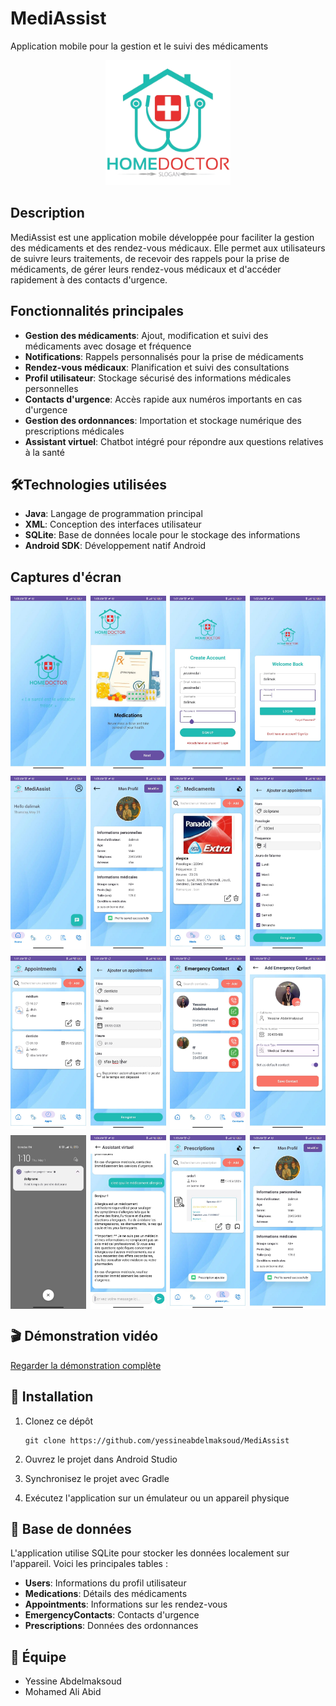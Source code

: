 # MediAssist

Application mobile pour la gestion et le suivi des médicaments

<p align="center">
  <img src="app/src/main/res/drawable/img.png" alt="Logo MediAssist" width="200"/>
</p>

## Description

MediAssist est une application mobile développée pour faciliter la gestion des médicaments et des rendez-vous médicaux. Elle permet aux utilisateurs de suivre leurs traitements, de recevoir des rappels pour la prise de médicaments, de gérer leurs rendez-vous médicaux et d'accéder rapidement à des contacts d'urgence.

## Fonctionnalités principales

- **Gestion des médicaments**: Ajout, modification et suivi des médicaments avec dosage et fréquence
- **Notifications**: Rappels personnalisés pour la prise de médicaments
- **Rendez-vous médicaux**: Planification et suivi des consultations
- **Profil utilisateur**: Stockage sécurisé des informations médicales personnelles
- **Contacts d'urgence**: Accès rapide aux numéros importants en cas d'urgence
- **Gestion des ordonnances**: Importation et stockage numérique des prescriptions médicales
- **Assistant virtuel**: Chatbot intégré pour répondre aux questions relatives à la santé

## 🛠Technologies utilisées

- **Java**: Langage de programmation principal
- **XML**: Conception des interfaces utilisateur
- **SQLite**: Base de données locale pour le stockage des informations
- **Android SDK**: Développement natif Android

## Captures d'écran

<div style="display: flex; flex-wrap: wrap; justify-content: space-between;">
  <img src="capture/IMG-20250501-WA0001.jpg" alt="Écran de démarrage" width="24%"/>
  <img src="capture/IMG-20250501-WA0002.jpg" alt="Écran de bienvenue" width="24%"/>
  <img src="capture/IMG-20250501-WA0006.jpg" alt="Connexion" width="24%"/>
  <img src="capture/IMG-20250501-WA0007.jpg" alt="Inscription" width="24%"/>
</div>

<div style="display: flex; flex-wrap: wrap; justify-content: space-between; margin-top: 10px;">
  <img src="capture/IMG-20250501-WA0008.jpg" alt="Accueil" width="24%"/>
  <img src="capture/IMG-20250501-WA0012.jpg" alt="Profil" width="24%"/>
  <img src="capture/IMG-20250501-WA0016.jpg" alt="Médicaments" width="24%"/>
  <img src="capture/IMG-20250501-WA0017.jpg" alt="Ajouter médicament" width="24%"/>
</div>

<div style="display: flex; flex-wrap: wrap; justify-content: space-between; margin-top: 10px;">
  <img src="capture/IMG-20250501-WA0025.jpg" alt="Rendez-vous" width="24%"/>
  <img src="capture/IMG-20250501-WA0024.jpg" alt="Ajouter rendez-vous" width="24%"/>
  <img src="capture/IMG-20250501-WA0032.jpg" alt="Contacts d'urgence" width="24%"/>
 <img src="capture/IMG-20250501-WA0031.jpg" alt="Contacts d'urgence" width="24%"/>

</div>

<div style="display: flex; flex-wrap: wrap; justify-content: space-between; margin-top: 10px;">
  <img src="capture/IMG-20250501-WA0021.jpg" alt="Notifications" width="24%"/>
  <img src="capture/IMG-20250501-WA0014.jpg" alt="Chatbot" width="24%"/>
   <img src="capture/IMG-20250501-WA0028.jpg" alt="Ordonnances" width="24%"/>
    <img src="capture/IMG-20250501-WA0012.jpg" alt="Chatbot" width="24%"/>

 
</div>

## 🎬 Démonstration vidéo

[Regarder la démonstration complète](https://youtu.be/lien-vers-video)


## 🚀 Installation

1. Clonez ce dépôt
   ```
   git clone https://github.com/yessineabdelmaksoud/MediAssist
   ```

2. Ouvrez le projet dans Android Studio

3. Synchronisez le projet avec Gradle

4. Exécutez l'application sur un émulateur ou un appareil physique

## 📝 Base de données

L'application utilise SQLite pour stocker les données localement sur l'appareil. Voici les principales tables :

- **Users**: Informations du profil utilisateur
- **Medications**: Détails des médicaments
- **Appointments**: Informations sur les rendez-vous
- **EmergencyContacts**: Contacts d'urgence
- **Prescriptions**: Données des ordonnances

## 👥 Équipe

- Yessine Abdelmaksoud
- Mohamed Ali Abid
